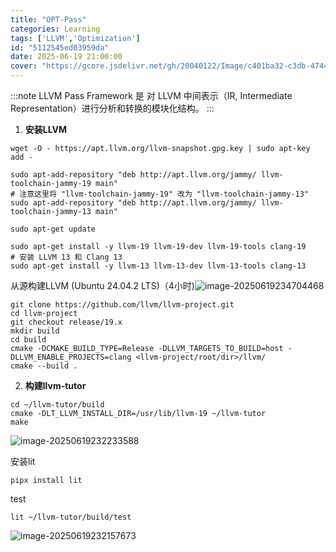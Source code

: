 ```yaml
---
title: "OPT-Pass"
categories: Learning
tags: ['LLVM','Optimization']
id: "5112545ed03959da"
date: 2025-06-19 21:00:00
cover: "https://gcore.jsdelivr.net/gh/20040122/Image/c401ba32-c3db-4744-a0c1-d93ad1c25de4.jpg"
---
```


:::note
LLVM Pass Framework 是 对 LLVM 中间表示（IR, Intermediate Representation）进行分析和转换的模块化结构。
:::



1. **安装LLVM**

```shell
wget -O - https://apt.llvm.org/llvm-snapshot.gpg.key | sudo apt-key add -

sudo apt-add-repository "deb http://apt.llvm.org/jammy/ llvm-toolchain-jammy-19 main"
# 注意这里将 "llvm-toolchain-jammy-19" 改为 "llvm-toolchain-jammy-13"
sudo apt-add-repository "deb http://apt.llvm.org/jammy/ llvm-toolchain-jammy-13 main"

sudo apt-get update

sudo apt-get install -y llvm-19 llvm-19-dev llvm-19-tools clang-19
# 安装 LLVM 13 和 Clang 13
sudo apt-get install -y llvm-13 llvm-13-dev llvm-13-tools clang-13
```

 从源构建LLVM  (Ubuntu 24.04.2 LTS)（4小时)![image-20250619234704468](https://gcore.jsdelivr.net/gh/20040122/Image/image-20250619234704468.png)

```shell
git clone https://github.com/llvm/llvm-project.git
cd llvm-project
git checkout release/19.x
mkdir build
cd build
cmake -DCMAKE_BUILD_TYPE=Release -DLLVM_TARGETS_TO_BUILD=host -DLLVM_ENABLE_PROJECTS=clang <llvm-project/root/dir>/llvm/
cmake --build .
```

2. **构建llvm-tutor** 

```shell
cd ~/llvm-tutor/build
cmake -DLT_LLVM_INSTALL_DIR=/usr/lib/llvm-19 ~/llvm-tutor
make
```

![image-20250619232233588](https://gcore.jsdelivr.net/gh/20040122/Image/image-20250619232233588.png)

安装lit

```shell
pipx install lit
```

test

```shell
lit ~/llvm-tutor/build/test
```

![image-20250619232157673](https://gcore.jsdelivr.net/gh/20040122/Image/image-20250619232157673.png)
